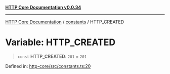 [**HTTP Core Documentation v0.0.34**](../../README.md)

***

[HTTP Core Documentation](../../modules.md) / [constants](../README.md) / HTTP\_CREATED

# Variable: HTTP\_CREATED

> `const` **HTTP\_CREATED**: `201` = `201`

Defined in: [http-core/src/constants.ts:20](https://github.com/stonemjs/http-core/blob/fb38b6d1cb0bd2bb4e252ff611571ec3c006aa1e/src/constants.ts#L20)
